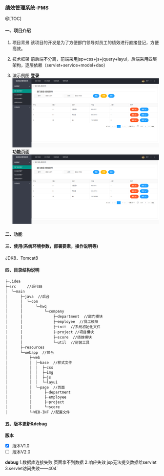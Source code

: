 ### 绩效管理系统-PMS
@[TOC]
#### 一、项目介绍
1. 项目背景
   该项目的开发是为了方便部门领导对员工的绩效进行直接登记，方便高效。

2. 技术框架
   前后端不分离，前端采用jsp+css+js+jquery+layui，后端采用四层架构，逐层依赖（servlet+service+model+dao）

3. 演示例图
**登录**
![image-20230227193022912](https://github.com/PadenHuang/PMS/blob/master/img/image-20230227194626652.png) 
**功能页面**
![image-20230227194626652](https://github.com/PadenHuang/PMS/blob/master/img/image-20230227194626652.png)     

#### 二、功能

#### 三、使用(系统环境参数，部署要素，操作说明等)
JDK8、Tomcat8

#### 四、目录结构说明
```
├─.idea
├─src     //源代码
│  └─main
│      ├─java  //后台
│      │  └─com
│      │      └─hwq
│      │          └─company
│      │              ├─department  //部门模块
│      │              ├─employee  //员工模块
│      │              ├─init  //系统初始化文件
│      │              ├─project //项目模块
│      │              ├─score  //绩效模块
│      │              └─util  //封装工具
│      ├─resources 
│      └─webapp  //前台
│          ├─web
│          │  ├─base  //样式文件
│          │  │  ├─css
│          │  │  ├─img
│          │  │  ├─js
│          │  │  └─layui
│          │  └─page  //页面
│          │      ├─department
│          │      ├─employee
│          │      ├─project
│          │      └─score
│          └─WEB-INF //配置文件
```

#### 五、版本更新&debug

**版本**

- [x] 版本V1.0
- [ ] 版本V2.0

**debug**
1.数据库连接失败 页面拿不到数据
2.响应失效 jsp无法提交数据给servlet
3.servlet访问失败——404`

































